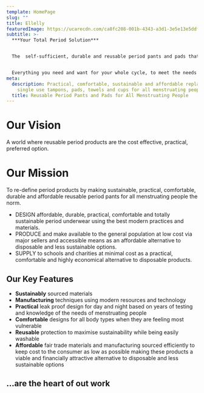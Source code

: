```yaml
---
template: HomePage
slug: ""
title: Ellelly
featuredImage: https://ucarecdn.com/ca8fc208-001b-4343-a3d1-3e5e13e5ddfe/
subtitle: >-
  ***Your Total Period Solution***


  The  self-sufficient, durable and reusable period pants and pads that are practical, comfortable, sustainable and affordable for all menstruating people.  


  Everything you need and want for your whole cycle, to meet the needs of every flow.
meta:
  description: Practical, comfortable, sustainable and affordable replacements for
    single use tampons, pads, towels and cups for all menstruating people.
  title: Reusable Period Pants and Pads for All Menstruating People
---
```

# Our Vision

A world where reusable period products are the cost effective, practical, preferred option.

# Our Mission

To re-define period products by making sustainable, practical, comfortable, durable and affordable reusable period pants for all menstruating people the norm.

* DESIGN affordable, durable, practical, comfortable and totally sustainable period underwear using the best modern practices and materials.
* PRODUCE and make available to the general population at low cost via major sellers and accessible means as an affordable alternative to disposable and less sustainable options.
* SUPPLY to schools and charities at minimal cost as a practical, comfortable and highly economical alternative to disposable products.

## Our Key Features

* **Sustainably** sourced materials
* **Manufacturing** techniques using modern resources and technology
* **Practical** leak proof design for day and night based on years of testing and knowledge of the needs of menstruating people
* **Comfortable** designs for all body types when they are feeling most vulnerable
* **Reusable** protection to maximise sustainability while being easily washable
* **Affordable** fair trade materials and manufacturing sourced efficiently to keep cost to the consumer as low as possible making these products a viable and financially attractive alternative to disposable and less sustainable options

## ...are the heart of out work